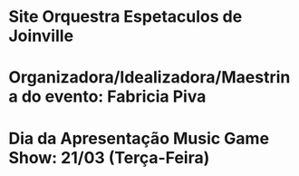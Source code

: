 # Site Orquestra Espetaculos de Joinville

# Organizadora/Idealizadora/Maestrina do evento: Fabricia Piva

# Dia da Apresentação Music Game Show: 21/03 (Terça-Feira)

#
